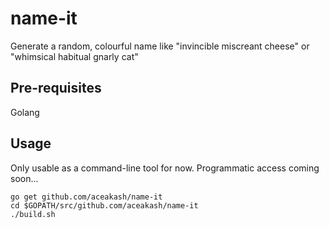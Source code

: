 # name-it

Generate a random, colourful name like "invincible miscreant cheese" or "whimsical habitual gnarly cat"

## Pre-requisites
Golang

## Usage

Only usable as a command-line tool for now. Programmatic access coming soon...

```
go get github.com/aceakash/name-it
cd $GOPATH/src/github.com/aceakash/name-it
./build.sh
```
